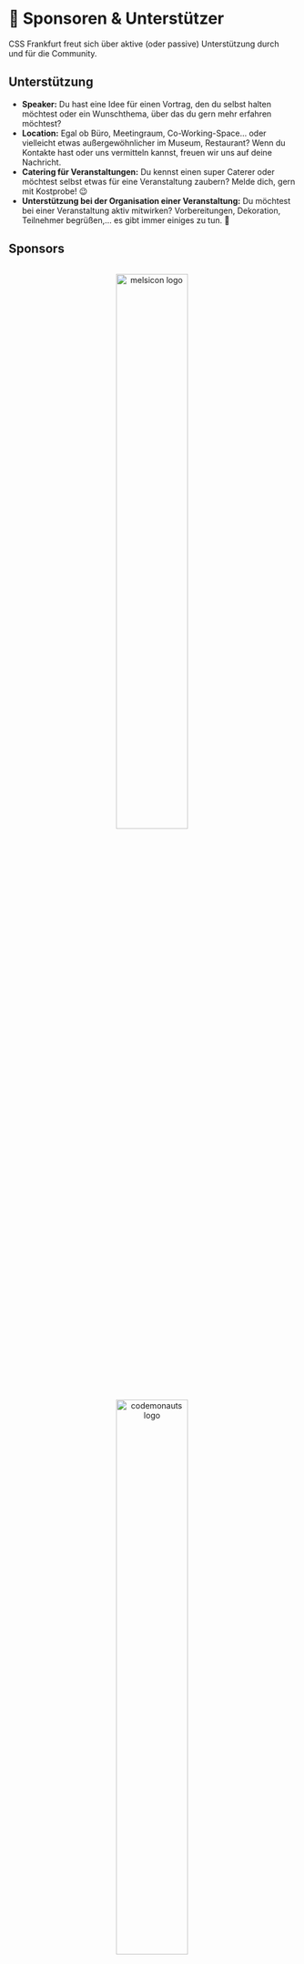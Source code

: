 # :star2: Sponsoren & Unterstützer

CSS Frankfurt freut sich über aktive (oder passive) Unterstützung durch und für die Community.

## Unterstützung

* **Speaker:** Du hast eine Idee für einen Vortrag, den du selbst halten möchtest oder ein Wunschthema, über das du gern mehr erfahren möchtest?
* **Location:** Egal ob Büro, Meetingraum, Co-Working-Space… oder vielleicht etwas außergewöhnlicher im Museum, Restaurant? Wenn du Kontakte hast oder uns vermitteln kannst, freuen wir uns auf deine Nachricht.
* **Catering für Veranstaltungen:** Du kennst einen super Caterer oder möchtest selbst etwas für eine Veranstaltung zaubern? Melde dich, gern mit Kostprobe! :wink:
* **Unterstützung bei der Organisation einer Veranstaltung:** Du möchtest bei einer Veranstaltung aktiv mitwirken? Vorbereitungen, Dekoration, Teilnehmer begrüßen,… es gibt immer einiges zu tun. :slightly_smiling_face:

## Sponsors

<div align="center" style="padding: 1em 0;">
  <a href="https://melsicon.de" rel="noopener noreferrer" target="_blank" title="melsicon website">
  <img width="50%" src="/img/melsicon.svg" alt="melsicon logo"></a>
</div>

<div align="center" style="padding: 1em 0;">
  <a href="https://codemonauts.com" rel="noopener noreferrer" target="_blank" title="codemonauts website">
  <img width="50%" src="/img/codemonauts.svg" alt="codemonauts logo"></a>
</div>


## Werde Sponsor oder Unterstützer!

Du möchtest CSS Frankfurt unterstützen? Melde dich gern [direkt bei](./contact.md) uns oder einem unserer [Teammitglieder](./team.md).

